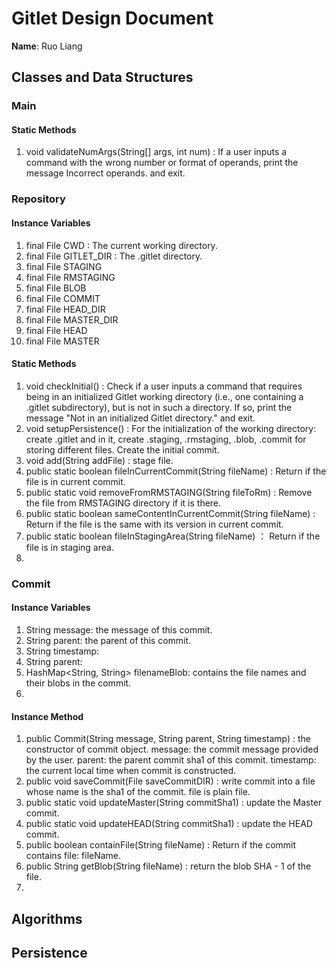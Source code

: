 # Gitlet Design Document

**Name**: Ruo Liang

## Classes and Data Structures

### Main

#### Static Methods

1. void validateNumArgs(String[] args, int num) : If a user inputs a command with the wrong number or format of operands, print the message Incorrect operands. and exit.

### Repository

#### Instance Variables

1. final File CWD : The current working directory.
2. final File GITLET_DIR : The .gitlet directory.
3. final File STAGING
4. final File RMSTAGING
5. final File BLOB
6. final File COMMIT
7. final File HEAD_DIR
8. final File MASTER_DIR
9. final File HEAD
10. final File MASTER

#### Static Methods

1. void checkInitial() : Check if a user inputs a command that requires being in an initialized Gitlet working directory (i.e., one containing a .gitlet subdirectory), but is not in such a directory. If so, print the message "Not in an initialized Gitlet directory." and exit.
2. void setupPersistence() : For the initialization of the working directory: create .gitlet and in it, create .staging, .rmstaging, .blob, .commit for storing different files. Create the initial commit.
3. void add(String addFile) : stage file.
4. public static boolean fileInCurrentCommit(String fileName) : Return if the file is in current commit.
5. public static void removeFromRMSTAGING(String fileToRm) : Remove the file from RMSTAGING directory if it is there.
6. public static boolean sameContentInCurrentCommit(String fileName) : Return if the file is the same with its version in current commit.
7. public static boolean fileInStagingArea(String fileName) ： Return if the file is in staging area.
8. 


### Commit

#### Instance Variables

1. String message: the message of this commit.
2. String parent: the parent of this commit.
3. String timestamp:
4. String parent:
5. HashMap<String, String> filenameBlob: contains the file names and their blobs in the commit.
6. 

#### Instance Method

1. public Commit(String message, String parent, String timestamp) : the constructor of commit object. message: the commit message provided by the user. parent: the parent commit sha1 of this commit. timestamp: the current local time when commit is constructed. 
2. public void saveCommit(File saveCommitDIR) : write commit into a file whose name is the sha1 of the commit. file is plain file.
3. public static void updateMaster(String commitSha1) : update the Master commit.
4. public static void updateHEAD(String commitSha1) : update the HEAD commit.
5. public boolean containFile(String fileName) : Return if the commit contains file: fileName.
6. public String getBlob(String fileName) : return the blob SHA - 1 of the file.
7. 



## Algorithms

## Persistence

